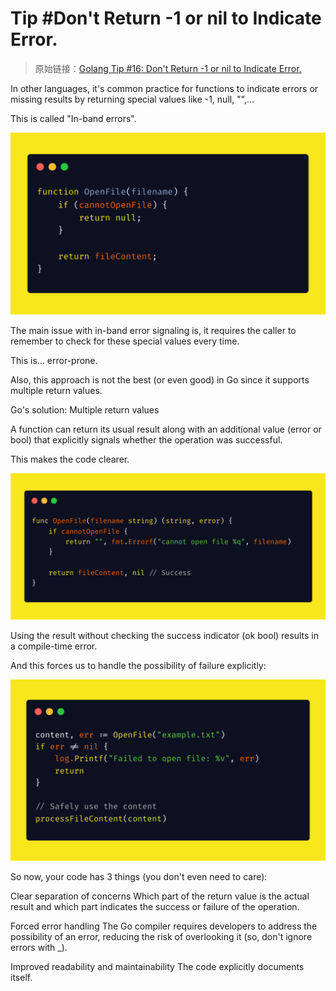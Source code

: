 # Tip #Don't Return -1 or nil to Indicate Error.

> 原始链接：[Golang Tip #16: Don't Return -1 or nil to Indicate Error.](https://twitter.com/func25/status/1755903433671106993)

In other languages, it's common practice for functions to indicate errors or missing results by returning special values like -1, null, "",...

This is called "In-band errors".

![](./images/016/001.png)

The main issue with in-band error signaling is, it requires the caller to remember to check for these special values every time.

This is... error-prone.

Also, this approach is not the best (or even good) in Go since it supports multiple return values.

Go's solution: Multiple return values

A function can return its usual result along with an additional value (error or bool) that explicitly signals whether the operation was successful.

This makes the code clearer.

![](./images/016/002.png)

Using the result without checking the success indicator (ok bool) results in a compile-time error.

And this forces us to handle the possibility of failure explicitly:

![](./images/016/003.png)

So now, your code has 3 things (you don't even need to care):

Clear separation of concerns
Which part of the return value is the actual result and which part indicates the success or failure of the operation.

Forced error handling
The Go compiler requires developers to address the possibility of an error, reducing the risk of overlooking it (so, don't ignore errors with \_).

Improved readability and maintainability
The code explicitly documents itself.
